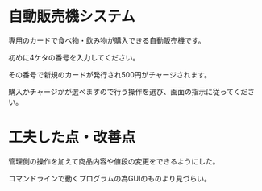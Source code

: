 # 自動販売機システム

専用のカードで食べ物・飲み物が購入できる自動販売機です。

初めに4ケタの番号を入力してください。

その番号で新規のカードが発行され500円がチャージされます。

購入かチャージかが選べますので行う操作を選び、画面の指示に従ってください。

# 工夫した点・改善点

管理側の操作を加えて商品内容や値段の変更をできるようにした。

コマンドラインで動くプログラムの為GUIのものより見づらい。
